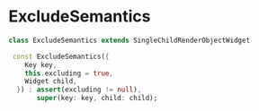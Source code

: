 # ExcludeSemantics

``` dart
class ExcludeSemantics extends SingleChildRenderObjectWidget 
```
``` dart
 const ExcludeSemantics({
    Key key,
    this.excluding = true,
    Widget child,
  }) : assert(excluding != null),
       super(key: key, child: child);
```
